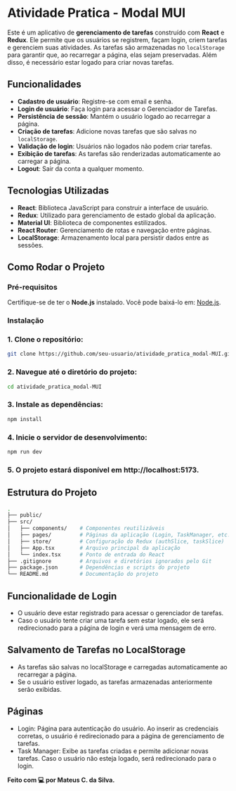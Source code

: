 # Atividade Pratica - Modal MUI

Este é um aplicativo de **gerenciamento de tarefas** construído com **React** e **Redux**. Ele permite que os usuários se registrem, façam login, criem tarefas e gerenciem suas atividades. As tarefas são armazenadas no `localStorage` para garantir que, ao recarregar a página, elas sejam preservadas. Além disso, é necessário estar logado para criar novas tarefas.

## Funcionalidades

- **Cadastro de usuário**: Registre-se com email e senha.
- **Login de usuário**: Faça login para acessar o Gerenciador de Tarefas.
- **Persistência de sessão**: Mantém o usuário logado ao recarregar a página.
- **Criação de tarefas**: Adicione novas tarefas que são salvas no `localStorage`.
- **Validação de login**: Usuários não logados não podem criar tarefas.
- **Exibição de tarefas**: As tarefas são renderizadas automaticamente ao carregar a página.
- **Logout**: Sair da conta a qualquer momento.

## Tecnologias Utilizadas

- **React**: Biblioteca JavaScript para construir a interface de usuário.
- **Redux**: Utilizado para gerenciamento de estado global da aplicação.
- **Material UI**: Biblioteca de componentes estilizados.
- **React Router**: Gerenciamento de rotas e navegação entre páginas.
- **LocalStorage**: Armazenamento local para persistir dados entre as sessões.

## Como Rodar o Projeto

### Pré-requisitos

Certifique-se de ter o **Node.js** instalado. Você pode baixá-lo em: [Node.js](https://nodejs.org/).

### Instalação

### 1. Clone o repositório:
   ```bash
   git clone https://github.com/seu-usuario/atividade_pratica_modal-MUI.git
   ```
### 2. Navegue até o diretório do projeto:

  ```bash
  cd atividade_pratica_modal-MUI
  ```

### 3. Instale as dependências:

  ```bash
  npm install
  ```
### 4. Inicie o servidor de desenvolvimento:

  ```bash
  npm run dev
  ```
### 5. O projeto estará disponível em http://localhost:5173.

## Estrutura do Projeto
  ```bash
  .
  ├── public/
  ├── src/
  │   ├── components/    # Componentes reutilizáveis
  │   ├── pages/         # Páginas da aplicação (Login, TaskManager, etc.)
  │   ├── store/         # Configuração do Redux (authSlice, taskSlice)
  │   ├── App.tsx        # Arquivo principal da aplicação
  │   └── index.tsx      # Ponto de entrada do React
  ├── .gitignore         # Arquivos e diretórios ignorados pelo Git
  ├── package.json       # Dependências e scripts do projeto
  └── README.md          # Documentação do projeto
```
## Funcionalidade de Login
  - O usuário deve estar registrado para acessar o gerenciador de tarefas.
  - Caso o usuário tente criar uma tarefa sem estar logado, ele será redirecionado para a página de login e verá uma mensagem de erro.

## Salvamento de Tarefas no LocalStorage
  - As tarefas são salvas no localStorage e carregadas automaticamente ao recarregar a página.
  - Se o usuário estiver logado, as tarefas armazenadas anteriormente serão exibidas.

## Páginas
  - Login: Página para autenticação do usuário. Ao inserir as credenciais corretas, o usuário é redirecionado para a página de gerenciamento de tarefas.
  - Task Manager: Exibe as tarefas criadas e permite adicionar novas tarefas. Caso o usuário não esteja logado, será redirecionado para o login.

**Feito com 💻 por Mateus C. da Silva.**

